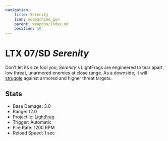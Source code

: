 ```yaml
---
navigation:
    title: Serenity
    icon: submachine_gun
    parent: weapons/index.md
    position: 10
---
```


# LTX 07/SD *Serenity*
<ItemImage id="submachine_gun" scale="3" />

Don't let its size fool you, *Serenity*'s LightFrags are engineered to tear apart low threat, unarmored enemies at close
range. As a downside, it will [struggle](../fundamentals/damage_modifiers.md) against armored and higher threat targets.

## Stats
- Base Damage: 3.0
- Range: 12.0
- Projectile: [LightFrag](lightfrags.md)
- Trigger: Automatic
- Fire Rate: 1200 RPM
- Reload Speed: 1 sec
